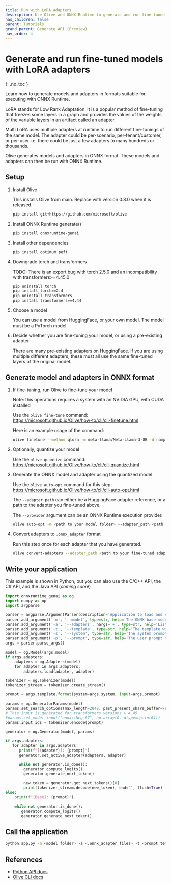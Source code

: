 ```yaml
---
title: Run with LoRA adapters
description: Use Olive and ONNX Runtime to generate and run fine-tuned LoRA adapters
has_children: false
parent: Tutorials
grand_parent: Generate API (Preview)
nav_order: 4
---
```


# Generate and run fine-tuned models with LoRA adapters
{: .no_toc }

Learn how to generate models and adapters in formats suitable for executing with ONNX Runtime.

LoRA stands for Low Rank Adaptation. It is a popular method of fine-tuning that freezes some layers in a graph and provides the values of the weights of the variable layers in an artifact called an adapter. 

Multi LoRA uses multiple adapters at runtime to run different fine-tunings of the same model. The adapter could be per-scenario, per-tenant/customer, or per-user i.e. there could be just a few adapters to many hundreds or thousands.

Olive generates models and adapters in ONNX format. These models and adapters can then be run with ONNX Runtime.

## Setup

1. Install Olive
   
   This installs Olive from main. Replace with version 0.8.0 when it is released.

   ```bash
   pip install git+https://github.com/microsoft/olive
   ```

2. Install ONNX Runtime generate()

   ```
   pip install onnxruntime-genai
   ```

3. Install other dependencies

   ```bash
   pip install optimum peft
   ```

4. Downgrade torch and transformers

   TODO: There is an export bug with torch 2.5.0 and an incompatibility with transformers>=4.45.0

   ```bash
   pip uninstall torch
   pip install torch==2.4
   pip uninstall transformers
   pip install transformers==4.44
   ```
   
5. Choose a model

   You can use a model from HuggingFace, or your own model. The model must be a PyTorch model.
   
6. Decide whether you are fine-tuning your model, or using a pre-existing adapter

   There are many pre-existing adapters on HuggingFace. If you are using multiple different adapters, these must all use the same fine-tuned layers of the original model.

## Generate model and adapters in ONNX format

1. If fine-tuning, run Olive to fine-tune your model

   Note: this operations requires a system with an NVIDIA GPU, with CUDA installed

   Use the `olive fine-tune` command: https://microsoft.github.io/Olive/how-to/cli/cli-finetune.html

   Here is an example usage of the command:

   ```bash
   olive finetune --method qlora -m meta-llama/Meta-Llama-3-8B -d nampdn-ai/tiny-codes --train_split "train[:4096]" --eval_split "train[4096:4224]" --text_template "### Language: {programming_language} \n### Question: {prompt} \n### Answer: {response}" --per_device_train_batch_size 16 --per_device_eval_batch_size 16 --max_steps 150 --logging_steps 50 -o adapters\tiny-codes
   ```

2. Optionally, quantize your model

   Use the `olive quantize` command: https://microsoft.github.io/Olive/how-to/cli/cli-quantize.html


3. Generate the ONNX model and adapter using the quantized model

   Use the `olive auto-opt` command for this step: https://microsoft.github.io/Olive/how-to/cli/cli-auto-opt.html

   The `--adapter path` can either be a HuggingFace adapter reference, or a path to the adapter you fine-tuned above.

   The `--provider` argument can be an ONNX Runtime execution provider.

   ```bash
   olive auto-opt -m <path to your model folder> --adapter_path <path to your adapter> -o <output model folder> --device cpu\|gpu --provider <provider> 
   ```

4. Convert adapters to `.onnx_adapter` format

   Run this step once for each adapter that you have generated.

   ```bash
   olive convert-adapters --adapter_path <path to your fine-tuned adapter --output_path <path to .onnx_adapter location --dtype float32
   ```

## Write your application

This example is shown in Python, but you can also use the C/C++ API, the C# API, and the Java API (_coming soon!_)

```python
import onnxruntime_genai as og
import numpy as np
import argparse

parser = argparse.ArgumentParser(description='Application to load and switch ONNX LoRA adapters')
parser.add_argument('-m', '--model', type=str, help='The ONNX base model')
parser.add_argument('-a', '--adapters', nargs='+', type=str, help='List of adapters in .onnx_adapters format')
parser.add_argument('-t', '--template', type=str, help='The template with which to format the prompt')
parser.add_argument('-s', '--system', type=str, help='The system prompt to pass to the model')
parser.add_argument('-p', '--prompt', type=str, help='The user prompt to pass to the model')
args = parser.parse_args()

model = og.Model(args.model)
if args.adapters:
    adapters = og.Adapters(model)
    for adapter in args.adapters:
        adapters.load(adapter, adapter)

tokenizer = og.Tokenizer(model)
tokenizer_stream = tokenizer.create_stream()

prompt = args.template.format(system=args.system, input=args.prompt)

params = og.GeneratorParams(model)
params.set_search_options(max_length=2048, past_present_share_buffer=False)
# This input is generated for transformers versions > 4.45
#params.set_model_input("onnx::Neg_67", np.array(0, dtype=np.int64))
params.input_ids = tokenizer.encode(prompt)

generator = og.Generator(model, params)

if args.adapters:
   for adapter in args.adapters:
      print(f"[{adapter}]: {prompt}")
      generator.set_active_adapter(adapters, adapter)

      while not generator.is_done():
        generator.compute_logits()
        generator.generate_next_token()

        new_token = generator.get_next_tokens()[0]
        print(tokenizer_stream.decode(new_token), end='', flush=True)
else:
    print(f"[Base]: {prompt}")

    while not generator.is_done():
       generator.compute_logits()
       generator.generate_next_token()
```

## Call the application

```bash
python app.py -m <model folder> -a <.onnx_adapter files> -t <prompt template> -s <system prompt> -p <prompt>
```

## References

* [Python API docs](../api/python.md)
* [Olive CLI docs](https://microsoft.github.io/Olive/how-to/index.html#working-with-the-cli)
